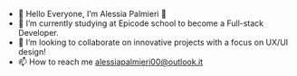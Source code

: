 - 👋 Hello Everyone, I’m Alessia Palmieri 🌸
- 🌱 I’m currently studying at Epicode school to become a Full-stack Developer.
- 💞️ I’m looking to collaborate on innovative projects with a focus on UX/UI design!
- 📫 How to reach me alessiapalmieri00@outlook.it

<!---
palmieri24/palmieri24 is a ✨ special ✨ repository because its `README.md` (this file) appears on your GitHub profile.
You can click the Preview link to take a look at your changes.
--->

